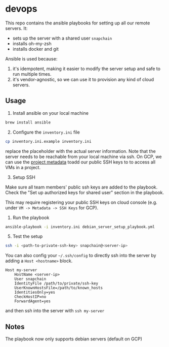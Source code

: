 # devops

This repo contains the ansible playbooks for setting up all our remote servers. It:

- sets up the server with a shared user `snapchain`
- installs oh-my-zsh
- installs docker and git

Ansible is used because:

1. it's idempotent, making it easier to modify the server setup and safe to run multiple times.
2. it's vendor-agnostic, so we can use it to provision any kind of cloud servers.

## Usage

1. Install ansible on your local machine

```bash
brew install ansible
```

2. Configure the `inventory.ini` file

```bash
cp inventory.ini.example inventory.ini
```

replace the placeholder with the actual server information. Note that the server needs to be reachable from your local machine via ssh. On GCP, we can use the [project metadata](https://cloud.google.com/compute/docs/connect/add-ssh-keys#add_ssh_keys_to_project_metadata) toadd our public SSH keys to to access all VMs in a project.

3. Setup SSH

Make sure all team members' public ssh keys are added to the playbook. Check the "Set up authorized keys for shared user" section in the playbook.

This may require registering your public SSH keys on cloud console (e.g. under `VM -> Metadata -> SSH Keys` for GCP).

1. Run the playbook

```bash
ansible-playbook -i inventory.ini debian_server_setup_playbook.yml
```

5. Test the setup

```bash
ssh -i <path-to-private-ssh-key> snapchain@<server-ip>
```

You can also config your `~/.ssh/config` to directly ssh into the server by adding a `Host <hostname>` block.

```
Host my-server
    HostName <server-ip>
    User snapchain
    IdentityFile /path/to/private/ssh-key
    UserKnownHostsFile=/path/to/known_hosts
    IdentitiesOnly=yes
    CheckHostIP=no
    ForwardAgent=yes
```

and then ssh into the server with `ssh my-server`

## Notes

The playbook now only supports debian servers (default on GCP)
